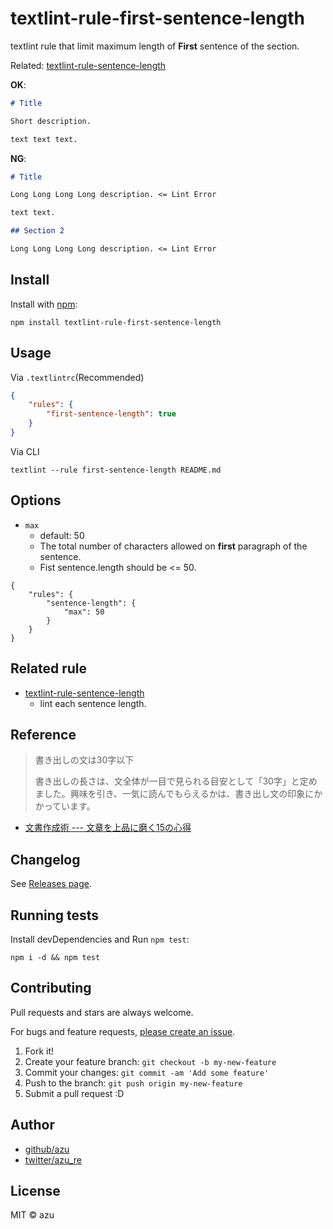 # textlint-rule-first-sentence-length

textlint rule that limit maximum length of **First** sentence of the section.

Related: [textlint-rule-sentence-length](https://github.com/textlint-rule/textlint-rule-sentence-length "textlint-rule-sentence-length")

**OK**:

```markdown
# Title

Short description.

text text text.
```

**NG**:

```markdown
# Title

Long Long Long Long description. <= Lint Error

text text.

## Section 2

Long Long Long Long description. <= Lint Error
```

## Install

Install with [npm](https://www.npmjs.com/):

    npm install textlint-rule-first-sentence-length

## Usage

Via `.textlintrc`(Recommended)

```json
{
    "rules": {
        "first-sentence-length": true
    }
}
```

Via CLI

```
textlint --rule first-sentence-length README.md
```

## Options

- `max`
    - default: 50
    - The total number of characters allowed on **first** paragraph of the sentence.
    - Fist sentence.length should be <= 50.

```
{
    "rules": {
        "sentence-length": {
            "max": 50
        }
    }
}
```

## Related rule

- [textlint-rule-sentence-length](https://github.com/textlint-rule/textlint-rule-sentence-length "textlint-rule-sentence-length")
    - lint each sentence length.

## Reference

> 書き出しの文は30字以下  
>
> 書き出しの長さは、文全体が一目で見られる目安として「30字」と定めました。興味を引き、一気に読んでもらえるかは、書き出し文の印象にかかっています。

- [文書作成術 --- 文章を上品に磨く15の心得](http://www.motorwarp.com/koizumi/writingstyle01.html "文書作成術 --- 文章を上品に磨く15の心得")

## Changelog

See [Releases page](https://github.com/textlint-rule/textlint-rule-first-sentence-length/releases).

## Running tests

Install devDependencies and Run `npm test`:

    npm i -d && npm test

## Contributing

Pull requests and stars are always welcome.

For bugs and feature requests, [please create an issue](https://github.com/textlint-rule/textlint-rule-first-sentence-length/issues).

1. Fork it!
2. Create your feature branch: `git checkout -b my-new-feature`
3. Commit your changes: `git commit -am 'Add some feature'`
4. Push to the branch: `git push origin my-new-feature`
5. Submit a pull request :D

## Author

- [github/azu](https://github.com/azu)
- [twitter/azu_re](https://twitter.com/azu_re)

## License

MIT © azu
